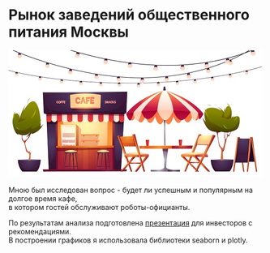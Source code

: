 # Рынок заведений общественного питания Москвы
![](https://github.com/AlexaBogdan/data_analyst_projects/blob/main/image/%D0%BA%D0%B0%D1%84%D0%B5.jpg?raw=true)

Мною был исследован вопрос - будет ли успешным и популярным на долгое время кафе,  
в котором гостей обслуживают роботы-официанты.

По результатам анализа подготовлена [презентация](https://disk.yandex.ru/i/G6wnsWuJ3cDyWw) для инвесторов с рекомендациями.  
В построении графиков я использовала
библиотеки seaborn и plotly. 
